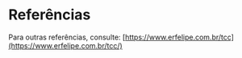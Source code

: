 # Referências

Para outras referências, consulte: [https://www.erfelipe.com.br/tcc](https://www.erfelipe.com.br/tcc/)


